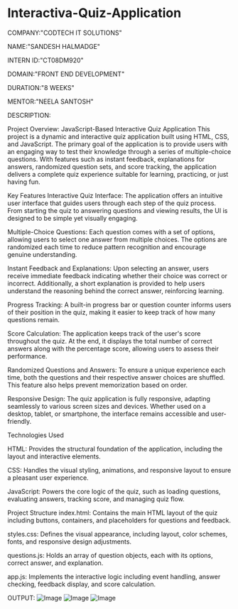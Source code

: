 # Interactiva-Quiz-Application


COMPANY:"CODTECH IT SOLUTIONS"

NAME:"SANDESH HALMADGE"

INTERN ID:"CT08DM920"

DOMAIN:"FRONT END DEVELOPMENT"

DURATION:"8 WEEKS"

MENTOR:"NEELA SANTOSH"

DESCRIPTION:

Project Overview: JavaScript-Based Interactive Quiz Application
This project is a dynamic and interactive quiz application built using HTML, CSS, and JavaScript. The primary goal of the application is to provide users with an engaging way to test their knowledge through a series of multiple-choice questions. With features such as instant feedback, explanations for answers, randomized question sets, and score tracking, the application delivers a complete quiz experience suitable for learning, practicing, or just having fun.

Key Features
    Interactive Quiz Interface: The application offers an intuitive user interface that guides users through each step of the quiz process. From starting the quiz to answering questions and viewing results, the UI is designed to be simple yet visually engaging.

   Multiple-Choice Questions: Each question comes with a set of options, allowing users to select one answer from multiple choices. The options are randomized each time to reduce pattern recognition and encourage genuine understanding.

   Instant Feedback and Explanations: Upon selecting an answer, users receive immediate feedback indicating whether their choice was correct or incorrect. Additionally, a short explanation is provided to help users understand the reasoning behind the correct answer, reinforcing learning.

   Progress Tracking: A built-in progress bar or question counter informs users of their position in the quiz, making it easier to keep track of how many questions remain.

   Score Calculation: The application keeps track of the user's score throughout the quiz. At the end, it displays the total number of correct answers along with the percentage score, allowing users to assess their performance.

   Randomized Questions and Answers: To ensure a unique experience each time, both the questions and their respective answer choices are shuffled. This feature also helps prevent memorization based on order.

   Responsive Design: The quiz application is fully responsive, adapting seamlessly to various screen sizes and devices. Whether used on a desktop, tablet, or smartphone, the interface remains accessible and user-friendly.

Technologies Used

   HTML: Provides the structural foundation of the application, including the layout and interactive elements.

   CSS: Handles the visual styling, animations, and responsive layout to ensure a pleasant user experience.

   JavaScript: Powers the core logic of the quiz, such as loading questions, evaluating answers, tracking score, and managing quiz flow.

Project Structure
   index.html: Contains the main HTML layout of the quiz including buttons, containers, and placeholders for questions and feedback.

   styles.css: Defines the visual appearance, including layout, color schemes, fonts, and responsive design adjustments.

   questions.js: Holds an array of question objects, each with its options, correct answer, and explanation.

   app.js: Implements the interactive logic including event handling, answer checking, feedback display, and score calculation.


OUTPUT:
![Image](https://github.com/user-attachments/assets/23c4582c-bee5-4fee-9d1f-17527376f140)
![Image](https://github.com/user-attachments/assets/d77ca505-89cd-471a-9d5d-32b62eaaf6a4)
![Image](https://github.com/user-attachments/assets/70efe59b-13a6-4fa6-a3b4-fb53658b7580)

 
